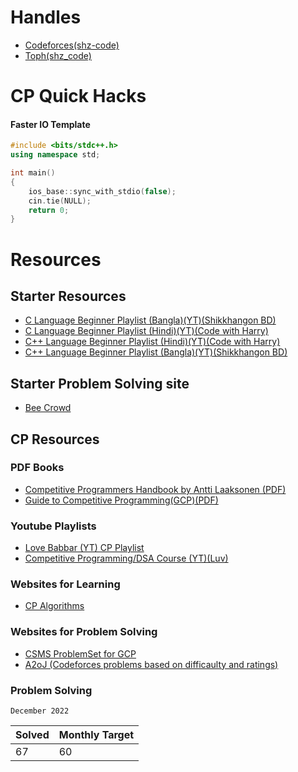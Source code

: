 # Handles
- [Codeforces(shz-code)](https://codeforces.com/profile/shz-code)
- [Toph(shz_code)](https://toph.co/u/shz_code)

# CP Quick Hacks

#### Faster IO Template
``` cpp
#include <bits/stdc++.h>
using namespace std;

int main()
{
    ios_base::sync_with_stdio(false);
    cin.tie(NULL);
    return 0;
}
```
# Resources
## Starter Resources

- [C Language Beginner Playlist (Bangla)(YT)(Shikkhangon BD)](https://youtube.com/playlist?list=PLeqnvPK4PpyXHyRzADqWac6CK_vXoP9Cm)
- [C Language Beginner Playlist (Hindi)(YT)(Code with Harry)](https://youtube.com/playlist?list=PLu0W_9lII9aiXlHcLx-mDH1Qul38wD3aR)
- [C++ Language Beginner Playlist (Hindi)(YT)(Code with Harry)](https://youtube.com/playlist?list=PLu0W_9lII9agpFUAlPFe_VNSlXW5uE0YL)
- [C++ Language Beginner Playlist (Bangla)(YT)(Shikkhangon BD)](https://youtube.com/playlist?list=PLeqnvPK4PpyWsjZvgLTRcc-dkPQXc8SHc)

## Starter Problem Solving site
- [Bee Crowd](https://www.beecrowd.com.br/)

## CP Resources
### PDF Books

- [Competitive Programmers Handbook by Antti Laaksonen (PDF)](./resources/Competitive-programmers-hand-book-Antti-Laaksonen.pdf)
- [Guide to Competitive Programming(GCP)(PDF)](./resources/Guide%20to%20Competitive%20Programming.pdf)

### Youtube Playlists

- [Love Babbar (YT) CP Playlist](https://youtube.com/playlist?list=PL4PCksYQGLJOcaPLgeMFaxaHigPFjBuTG)
- [Competitive Programming/DSA Course (YT)(Luv)](https://youtube.com/playlist?list=PLauivoElc3ggagradg8MfOZreCMmXMmJ-)

### Websites for Learning

- [CP Algorithms](https://cp-algorithms.com/)

### Websites for Problem Solving

- [CSMS ProblemSet for GCP](https://cses.fi/problemset/)
- [A2oJ (Codeforces problems based on difficaulty and ratings)](https://earthshakira.github.io/a2oj-clientside/server/Ladders.html)


### Problem Solving
`December 2022`

| Solved             | Monthly Target                                                     |
| -----------------  | ------------------------------------------------------------------ |
| 67                 |                              60                                    |

